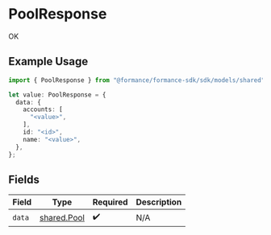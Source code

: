 # PoolResponse

OK

## Example Usage

```typescript
import { PoolResponse } from "@formance/formance-sdk/sdk/models/shared";

let value: PoolResponse = {
  data: {
    accounts: [
      "<value>",
    ],
    id: "<id>",
    name: "<value>",
  },
};
```

## Fields

| Field                                             | Type                                              | Required                                          | Description                                       |
| ------------------------------------------------- | ------------------------------------------------- | ------------------------------------------------- | ------------------------------------------------- |
| `data`                                            | [shared.Pool](../../../sdk/models/shared/pool.md) | :heavy_check_mark:                                | N/A                                               |